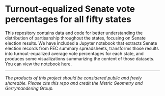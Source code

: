 # Turnout-equalized Senate vote percentages for all fifty states

This repository contains data and code for better understanding the distribution
of partisanship throughout the states, focusing on Senate election results. We
have included a Jupyter notebook that extracts Senate election records from FEC
summary spreadsheets, transforms those results into turnout-equalized average vote
percentages for each state, and produces some visualizations summarizing the content
of those datasets. You can view the notebook [here](https://nbviewer.jupyter.org/github/gerrymandr/turnout-equalized-senate/blob/master/AllFiftyStates.ipynb).

---

_The products of this project should be considered public and freely shareable. Please cite this repo and credit the Metric Geometry and Gerrymandering Group._
